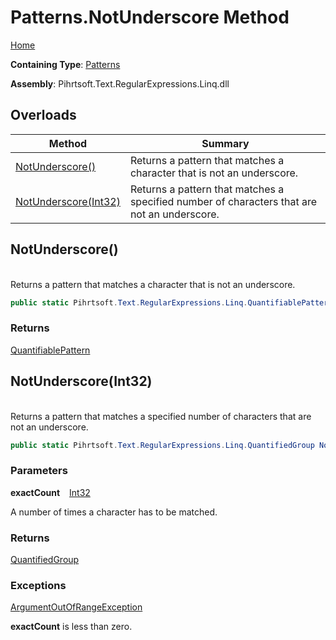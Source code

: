 # Patterns\.NotUnderscore Method

[Home](../../../../../../README.md)

**Containing Type**: [Patterns](../README.md)

**Assembly**: Pihrtsoft\.Text\.RegularExpressions\.Linq\.dll

## Overloads

| Method | Summary |
| ------ | ------- |
| [NotUnderscore()](#Pihrtsoft_Text_RegularExpressions_Linq_Patterns_NotUnderscore) | Returns a pattern that matches a character that is not an underscore\. |
| [NotUnderscore(Int32)](#Pihrtsoft_Text_RegularExpressions_Linq_Patterns_NotUnderscore_System_Int32_) | Returns a pattern that matches a specified number of characters that are not an underscore\. |

## NotUnderscore\(\) <a id="Pihrtsoft_Text_RegularExpressions_Linq_Patterns_NotUnderscore"></a>

\
Returns a pattern that matches a character that is not an underscore\.

```csharp
public static Pihrtsoft.Text.RegularExpressions.Linq.QuantifiablePattern NotUnderscore()
```

### Returns

[QuantifiablePattern](../../QuantifiablePattern/README.md)

## NotUnderscore\(Int32\) <a id="Pihrtsoft_Text_RegularExpressions_Linq_Patterns_NotUnderscore_System_Int32_"></a>

\
Returns a pattern that matches a specified number of characters that are not an underscore\.

```csharp
public static Pihrtsoft.Text.RegularExpressions.Linq.QuantifiedGroup NotUnderscore(int exactCount)
```

### Parameters

**exactCount** &ensp; [Int32](https://docs.microsoft.com/en-us/dotnet/api/system.int32)

A number of times a character has to be matched\.

### Returns

[QuantifiedGroup](../../QuantifiedGroup/README.md)

### Exceptions

[ArgumentOutOfRangeException](https://docs.microsoft.com/en-us/dotnet/api/system.argumentoutofrangeexception)

**exactCount** is less than zero\.

